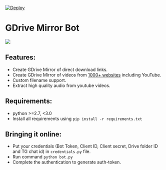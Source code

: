 [![Deploy](https://www.herokucdn.com/deploy/button.svg)](https://heroku.com/deploy?)

# GDrive Mirror Bot

![​](https://telegra.ph/file/6bbe2759c304a5b834ee2.jpg)

## Features:
- Create GDrive Mirror of direct download links.
- Create GDrive Mirror of videos from [1000+ websites](http://rg3.github.io/youtube-dl/supportedsites.html) including YouTube.
- Custom filename support.
- Extract high quality audio from youtube videos.

## Requirements:
- python >=2.7, <3.0
- Install all requirements using `pip install -r requirements.txt`

## Bringing it online:
- Put your credentials (Bot Token, Client ID, Client secret, Drive folder ID and TG chat id) in `credentials.py` file.
- Run command `python bot.py`
- Complete the authentication to generate auth-token.
